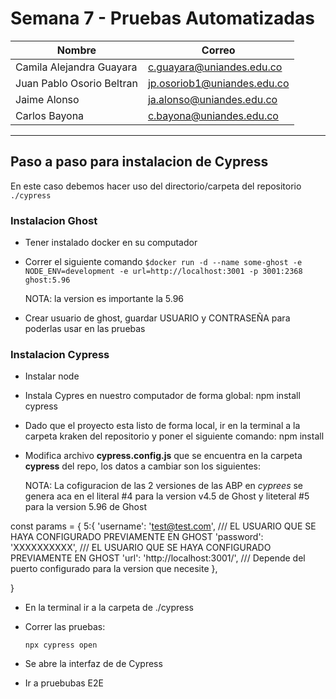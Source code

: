 # Semana 7 - Pruebas Automatizadas

Nombre | Correo
-- | --
Camila Alejandra Guayara | c.guayara@uniandes.edu.co
Juan Pablo Osorio Beltran | jp.osoriob1@uniandes.edu.co
Jaime Alonso | ja.alonso@uniandes.edu.co
Carlos Bayona | c.bayona@uniandes.edu.co

---------------------------------------------------------------------------------
## Paso a paso para instalacion de Cypress
En este caso debemos hacer uso del directorio/carpeta del repositorio ```./cypress``` 
### Instalacion Ghost
- Tener instalado docker en su computador
- Correr el siguiente comando ```$docker run -d --name some-ghost -e NODE_ENV=development -e url=http://localhost:3001 -p 3001:2368 ghost:5.96```

  NOTA: la version es importante la 5.96

- Crear usuario de ghost, guardar USUARIO y CONTRASEÑA para poderlas usar en las pruebas

  
### Instalacion Cypress
- Instalar node
- Instala Cypres en nuestro computador de forma global: npm install cypress
- Dado que el proyecto esta listo de forma local, ir en la terminal a la carpeta kraken del repositorio y poner el siguiente comando: npm install
- Modifica archivo **cypress.config.js** que se encuentra en la carpeta **cypress** del repo, los datos a cambiar son los siguientes:

  NOTA: La cofiguracion de las 2 versiones de las ABP en *cyprees* se genera aca en el literal #4 para la version v4.5 de Ghost y liteteral #5 para la version 5.96 de Ghost

const params = {
        5:{
          'username': 'test@test.com',       /// EL USUARIO QUE SE HAYA CONFIGURADO PREVIAMENTE EN GHOST
          'password': 'XXXXXXXXXX',         /// EL USUARIO QUE SE HAYA CONFIGURADO PREVIAMENTE EN GHOST
          'url': 'http://localhost:3001/', /// Depende del puerto configurado para la version que necesite 
        },

  }
- En la terminal ir a la carpeta de ./cypress
- Correr las pruebas:
  
  ```npx cypress open```
- Se abre la interfaz de de Cypress
- Ir a pruebubas E2E

